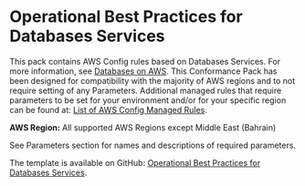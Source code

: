# Operational Best Practices for Databases Services<a name="operational-best-practices-for-Databases-Services"></a>

 This pack contains AWS Config rules based on Databases Services\. For more information, see [Databases on AWS](https://aws.amazon.com/products/databases/)\. This Conformance Pack has been designed for compatibility with the majority of AWS regions and to not require setting of any Parameters\. Additional managed rules that require parameters to be set for your environment and/or for your specific region can be found at: [List of AWS Config Managed Rules](https://docs.aws.amazon.com/config/latest/developerguide/managed-rules-by-aws-config.html)\. 

**AWS Region:** All supported AWS Regions except Middle East \(Bahrain\)

 See Parameters section for names and descriptions of required parameters\. 

The template is available on GitHub: [Operational Best Practices for Databases Services](https://github.com/awslabs/aws-config-rules/blob/master/aws-config-conformance-packs/Operational-Best-Practices-for-Database-Services.yaml)\.